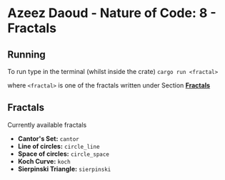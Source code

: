 # Azeez Daoud - Nature of Code: 8 - Fractals

## Running
To run type in the terminal (whilst inside the crate)
`cargo run <fractal>`

where `<fractal>` is one of the fractals written under Section [**Fractals**](#Fractals)

## Fractals
Currently available fractals

- **Cantor's Set:** `cantor`
- **Line of circles:** `circle_line`
- **Space of circles:** `circle_space`
- **Koch Curve:** `koch`
- **Sierpinski Triangle:** `sierpinski`